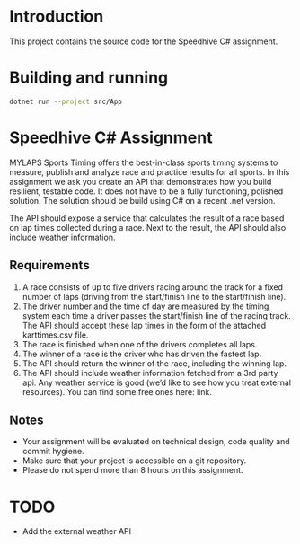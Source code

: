 # Introduction
This project contains the source code for the Speedhive C# assignment.

# Building and running
```bash
dotnet run --project src/App
```

# Speedhive C# Assignment 
MYLAPS Sports Timing offers the best-in-class sports timing systems to measure, publish and analyze race and practice results for all sports. In this assignment we ask you create an API that demonstrates how you build resilient, testable code. It does not have to be a fully functioning, polished solution. 
The solution should be build using C# on a recent .net version.

The API should expose a service that calculates the result of a race based on lap times collected during a race. Next to the result, the API should also include weather information.

## Requirements
1.	A race consists of up to five drivers racing around the track for a fixed number of laps (driving from the start/finish line to the start/finish line). 
2.	The driver number and the time of day are measured by the timing system each time a driver passes the start/finish line of the racing track. The API should accept these lap times in the form of the attached karttimes.csv file. 
3.	The race is finished when one of the drivers completes all laps. 
4.	The winner of a race is the driver who has driven the fastest lap. 
5.	The API should return the winner of the race, including the winning lap.
6.	The API should include weather information fetched from a 3rd party api. Any weather service is good (we’d like to see how you treat external resources). You can find some free ones here: link.

## Notes
*	Your assignment will be evaluated on technical design, code quality and commit hygiene.
*	Make sure that your project is accessible on a git repository.
*	Please do not spend more than 8 hours on this assignment.

# TODO
* Add the external weather API